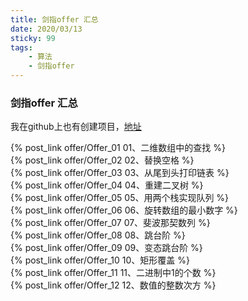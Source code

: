```yaml
---
title: 剑指offer 汇总
date: 2020/03/13
sticky: 99
tags: 
    - 算法
    - 剑指offer
---
```


### 剑指offer 汇总
我在github上也有创建项目，[地址](https://github.com/snmlm/Sword-means-Offer)
<!-- more -->
{% post_link offer/Offer_01 01、二维数组中的查找 %}</br>
{% post_link offer/Offer_02 02、替换空格 %}</br>
{% post_link offer/Offer_03 03、从尾到头打印链表 %}</br>
{% post_link offer/Offer_04 04、重建二叉树 %}</br>
{% post_link offer/Offer_05 05、用两个栈实现队列 %}</br>
{% post_link offer/Offer_06 06、旋转数组的最小数字 %}</br>
{% post_link offer/Offer_07 07、斐波那契数列 %}</br>
{% post_link offer/Offer_08 08、跳台阶 %}</br>
{% post_link offer/Offer_09 09、变态跳台阶 %}</br>
{% post_link offer/Offer_10 10、矩形覆盖 %}</br>
{% post_link offer/Offer_11 11、二进制中1的个数 %}</br>
{% post_link offer/Offer_12 12、数值的整数次方 %}</br>


